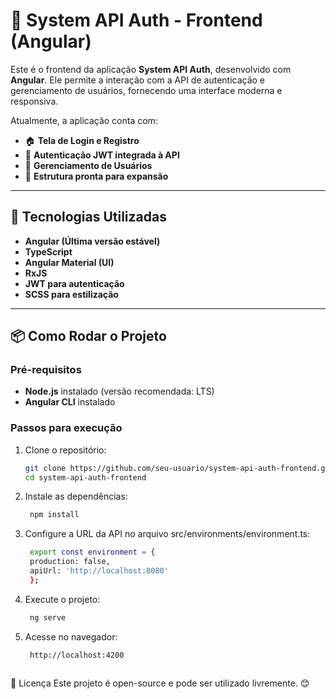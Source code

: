 # 🎨 System API Auth - Frontend (Angular)

Este é o frontend da aplicação **System API Auth**, desenvolvido com **Angular**. Ele permite a interação com a API de autenticação e gerenciamento de usuários, fornecendo uma interface moderna e responsiva.

Atualmente, a aplicação conta com:

- 🏠 **Tela de Login e Registro**
- 🔑 **Autenticação JWT integrada à API**
- 👤 **Gerenciamento de Usuários**
- 🚀 **Estrutura pronta para expansão**

---

## 🚀 Tecnologias Utilizadas

- **Angular (Última versão estável)**
- **TypeScript**
- **Angular Material (UI)**
- **RxJS**
- **JWT para autenticação**
- **SCSS para estilização**

---

## 📦 Como Rodar o Projeto

### Pré-requisitos

- **Node.js** instalado (versão recomendada: LTS)
- **Angular CLI** instalado

### Passos para execução

1. Clone o repositório:
   ```sh
   git clone https://github.com/seu-usuario/system-api-auth-frontend.git
   cd system-api-auth-frontend

2. Instale as dependências:
   ```sh
    npm install

3. Configure a URL da API no arquivo src/environments/environment.ts:
   ```sh
    export const environment = {
    production: false,
    apiUrl: 'http://localhost:8080'
    };
4. Execute o projeto:
   ```sh
    ng serve

5. Acesse no navegador:
   ```sh
    http://localhost:4200



📜 Licença
Este projeto é open-source e pode ser utilizado livremente. 😊


